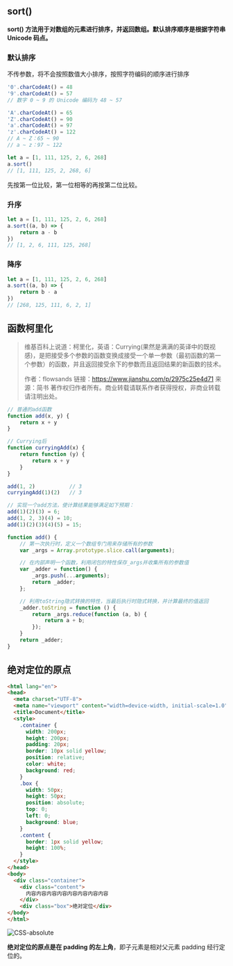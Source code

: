 ## sort()

**sort() 方法用于对数组的元素进行排序，并返回数组。默认排序顺序是根据字符串 Unicode 码点。**

### 默认排序

不传参数，将不会按照数值大小排序，按照字符编码的顺序进行排序

```js
'0'.charCodeAt() = 48
'9'.charCodeAt() = 57
// 数字 0 ~ 9 的 Unicode 编码为 48 ~ 57

'A'.charCodeAt() = 65
'Z'.charCodeAt() = 90
'a'.charCodeAt() = 97
'z'.charCodeAt() = 122
// A ~ Z：65 ~ 90
// a ~ z：97 ~ 122
```

```js
let a = [1, 111, 125, 2, 6, 268]
a.sort()
// [1, 111, 125, 2, 268, 6]
```

先按第一位比较，第一位相等的再按第二位比较。

### 升序

```js
let a = [1, 111, 125, 2, 6, 268]
a.sort((a, b) => {
    return a - b
})
// [1, 2, 6, 111, 125, 268]
```

### 降序

```js
let a = [1, 111, 125, 2, 6, 268]
a.sort((a, b) => {
    return b - a
})
// [268, 125, 111, 6, 2, 1]
```

## 函数柯里化

> 维基百科上说道：柯里化，英语：Currying(果然是满满的英译中的既视感)，是把接受多个参数的函数变换成接受一个单一参数（最初函数的第一个参数）的函数，并且返回接受余下的参数而且返回结果的新函数的技术。
>
> 作者：flowsands
> 链接：https://www.jianshu.com/p/2975c25e4d71
> 来源：简书
> 著作权归作者所有。商业转载请联系作者获得授权，非商业转载请注明出处。

```js
// 普通的add函数
function add(x, y) {
    return x + y
}

// Currying后
function curryingAdd(x) {
    return function (y) {
        return x + y
    }
}

add(1, 2)           // 3
curryingAdd(1)(2)   // 3
```

```js
// 实现一个add方法，使计算结果能够满足如下预期：
add(1)(2)(3) = 6;
add(1, 2, 3)(4) = 10;
add(1)(2)(3)(4)(5) = 15;

function add() {
    // 第一次执行时，定义一个数组专门用来存储所有的参数
    var _args = Array.prototype.slice.call(arguments);

    // 在内部声明一个函数，利用闭包的特性保存_args并收集所有的参数值
    var _adder = function() {
        _args.push(...arguments);
        return _adder;
    };

    // 利用toString隐式转换的特性，当最后执行时隐式转换，并计算最终的值返回
    _adder.toString = function () {
        return _args.reduce(function (a, b) {
            return a + b;
        });
    }
    return _adder;
}
```

## 绝对定位的原点

```html
<html lang="en">
<head>
  <meta charset="UTF-8">
  <meta name="viewport" content="width=device-width, initial-scale=1.0">
  <title>Document</title>
  <style>
    .container {
      width: 200px;
      height: 200px;
      padding: 20px;
      border: 10px solid yellow;
      position: relative;
      color: white;
      background: red;
    }
    .box {
      width: 50px;
      height: 50px;
      position: absolute;
      top: 0;
      left: 0;
      background: blue;
    }
    .content {
      border: 1px solid yellow;
      height: 100%;
    }
  </style>
</head>
<body>
  <div class="container">
    <div class="content">
      内容内容内容内容内容内容内容内容
    </div>
    <div class="box">绝对定位</div>
</body>
</html>
```

![CSS-absolute](https://cloud-images-1255423800.cos.ap-guangzhou.myqcloud.com/CSS-absolute.png)

**绝对定位的原点是在 padding 的左上角**，即子元素是相对父元素 padding 经行定位的。

